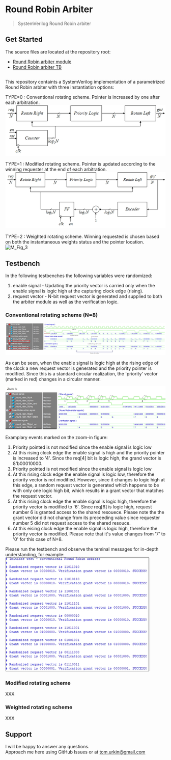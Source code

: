 # Round Robin Arbiter

> SystemVerilog Round Robin arbiter  

## Get Started

The source files  are located at the repository root:

- [Round Robin arbiter module](./round_robin.sv)
- [Round Robin arbiter TB](./round_robin_TB.sv)

##
This repository containts a SystemVerilog implementation of a parametrized Round Robin arbiter with three instantiation options:

TYPE=0 : Conventional rotating scheme. Pointer is increased by one after each arbitration.
	![simplified_block](./docs/simplified_block.jpg)

TYPE=1 : Modified rotating scheme. Pointer is updated according to the winning requester at the end of each arbitration.<br>
	![modified_block](./docs/modified_block.jpg) 

TYPE=2 : Weighted rotating scheme. Winning requested is chosen based on both the instantaneous weights status and the pointer location.<br>
	![M_Fig_3](./docs/M_Fig_3.jpg) 

## Testbench
In the following testbenches the following variables were randomized:

1. enable signal - Updating the priority vector is carried only when the enable signal is logic high at the capturing clock edge (rising).
2. request vector - N-bit request vector is generated and supplied to both the arbiter module as well as the verification logic.

### Conventional rotating scheme (N=8)

![simplified_sim](./docs/simplified_sim.jpg) 
	
As can be seen,	when the enable signal is logic high at the rising edge of the clock a new request vector is generated and the priority pointer is modified. Since this is a standard circular realization, the 'priority' vector (marked in red) changes in a circular manner. 

![simplified_sim_zoom](./docs/simplified_sim_zoom.jpg) 

Examplary events marked on the zoom-in figure:
1) Priority pointed is not modified since the enable signal is logic low
2) At this rising clock edge the enable signal is high and the priority pointer is increased to '4'. Since the req[4] bit is logic high, the grand vector is 8'b00010000.
3) Priority pointed is not modified since the enable signal is logic low
4) At this rising clock edge the enable signal is logic low, therefore the priority vector is not modified. However, since it changes to logic high at this edge, a random request vector is generated which happens to be with only one logic high bit, which results in a grant vector that matches the request vector.  
5) At this rising clock edge the enable signal is logic high, therefore the priority vector is modified to '6'. Since req[6] is logic high, request number 6 is granted access to the shared resouece. Please note the the grant vector did not change from its preceeding value since requester number 5 did not request access to the shared resouce.
6) At this eising clock edge the enable signal is logic high, therefore the priority vector is modified. Please note that it's value changes from '7' to '0' for this case of N=8.

Please run the testbench and observe the teminal messages for in-depth understanding, for example:
![simplified_teminal](./docs/simplified_teminal.jpg) 


### Modified rotating scheme 
XXX

### Weighted rotating scheme
XXX

## Support

I will be happy to answer any questions.  
Approach me here using GitHub Issues or at tom.urkin@gmail.com